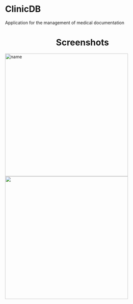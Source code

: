 # ClinicDB
Application for the management of medical documentation

<h1 align="center">Screenshots</h1>

<div >
  <a>
    <img src="https://i.imgur.com/hD3u13f.png" alt="name" width="400"/>
    <img src = "https://i.imgur.com/RM3KMQp.png" width="400"/>
    </a>

</div>
